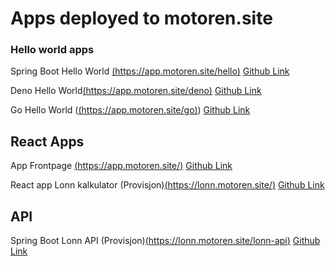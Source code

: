 # Apps deployed to motoren.site

### Hello world apps

Spring Boot Hello World [(https://app.motoren.site/hello)](https://app.motoren.site/hello) [Github Link](https://github.com/motoren-site/spring-boot-hello-world)

Deno Hello World[(https://app.motoren.site/deno)](https://app.motoren.site/deno) [Github Link](https://github.com/motoren-site/deno-app)

Go Hello World ([(https://app.motoren.site/go)](https://app.motoren.site/go)) [Github Link](https://github.com/motoren-site/go-app)


## React Apps
App Frontpage [(https://app.motoren.site/)](https://app.motoren.site/) [Github Link](https://github.com/motoren-site/motoren-frontpage)

React app Lonn kalkulator (Provisjon)[(https://lonn.motoren.site/)](https://lonn.motoren.site/) [Github Link](https://github.com/motoren-site/provisjon-app)

## API

Spring Boot Lonn API (Provisjon)[(https://lonn.motoren.site/lonn-api)](https://lonn.motoren.site/lonn-api) [Github Link](https://github.com/motoren-site/lonn)







